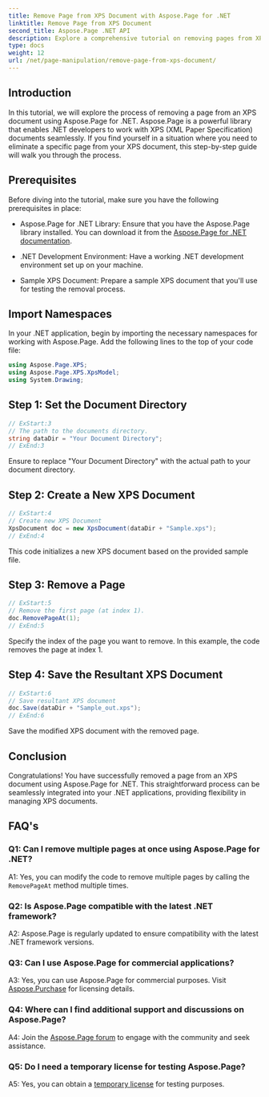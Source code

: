 ```yaml
---
title: Remove Page from XPS Document with Aspose.Page for .NET
linktitle: Remove Page from XPS Document
second_title: Aspose.Page .NET API
description: Explore a comprehensive tutorial on removing pages from XPS documents using Aspose.Page for .NET. Learn the step-by-step process, prerequisites, and FAQs for seamless document manipulation.
type: docs
weight: 12
url: /net/page-manipulation/remove-page-from-xps-document/
---
```

## Introduction

In this tutorial, we will explore the process of removing a page from an XPS document using Aspose.Page for .NET. Aspose.Page is a powerful library that enables .NET developers to work with XPS (XML Paper Specification) documents seamlessly. If you find yourself in a situation where you need to eliminate a specific page from your XPS document, this step-by-step guide will walk you through the process.

## Prerequisites

Before diving into the tutorial, make sure you have the following prerequisites in place:

- Aspose.Page for .NET Library: Ensure that you have the Aspose.Page library installed. You can download it from the [Aspose.Page for .NET documentation](https://reference.aspose.com/page/net/).

- .NET Development Environment: Have a working .NET development environment set up on your machine.

- Sample XPS Document: Prepare a sample XPS document that you'll use for testing the removal process.

## Import Namespaces

In your .NET application, begin by importing the necessary namespaces for working with Aspose.Page. Add the following lines to the top of your code file:

```csharp
using Aspose.Page.XPS;
using Aspose.Page.XPS.XpsModel;
using System.Drawing;
```

## Step 1: Set the Document Directory

```csharp
// ExStart:3
// The path to the documents directory.
string dataDir = "Your Document Directory";
// ExEnd:3
```

Ensure to replace "Your Document Directory" with the actual path to your document directory.

## Step 2: Create a New XPS Document

```csharp
// ExStart:4
// Create new XPS Document
XpsDocument doc = new XpsDocument(dataDir + "Sample.xps");
// ExEnd:4
```

This code initializes a new XPS document based on the provided sample file.

## Step 3: Remove a Page

```csharp
// ExStart:5
// Remove the first page (at index 1).
doc.RemovePageAt(1);
// ExEnd:5
```

Specify the index of the page you want to remove. In this example, the code removes the page at index 1.

## Step 4: Save the Resultant XPS Document

```csharp
// ExStart:6
// Save resultant XPS document
doc.Save(dataDir + "Sample_out.xps");
// ExEnd:6
```

Save the modified XPS document with the removed page.

## Conclusion

Congratulations! You have successfully removed a page from an XPS document using Aspose.Page for .NET. This straightforward process can be seamlessly integrated into your .NET applications, providing flexibility in managing XPS documents.

## FAQ's

### Q1: Can I remove multiple pages at once using Aspose.Page for .NET?

A1: Yes, you can modify the code to remove multiple pages by calling the `RemovePageAt` method multiple times.

### Q2: Is Aspose.Page compatible with the latest .NET framework?

A2: Aspose.Page is regularly updated to ensure compatibility with the latest .NET framework versions.

### Q3: Can I use Aspose.Page for commercial applications?

A3: Yes, you can use Aspose.Page for commercial purposes. Visit [Aspose.Purchase](https://purchase.aspose.com/buy) for licensing details.

### Q4: Where can I find additional support and discussions on Aspose.Page?

A4: Join the [Aspose.Page forum](https://forum.aspose.com/c/page/39) to engage with the community and seek assistance.

### Q5: Do I need a temporary license for testing Aspose.Page?

A5: Yes, you can obtain a [temporary license](https://purchase.aspose.com/temporary-license/) for testing purposes.
